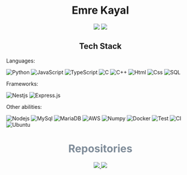 <!-- BLOG-POST-LIST:START -->

<h1 align="center"> Emre Kayal </h1>
<p align="center">
  <a href="https://github.com/ByaCherX" target="_blank"><img src="https://img.shields.io/badge/-Github-000?style=flat-square&logo=Github&logoColor=white"/></a>
  <a href="https://www.linkedin.com/in/emre-kayal" target="_blank"><img src="https://img.shields.io/badge/-LinkedIn-blue?style=flat-square&logo=Linkedin&logoColor=white"/></a>
</p>

<h2 align="center"><strong>Tech Stack</strong></h2>

Languages:

![Python](https://img.shields.io/badge/python-000000?style=flat&logo=python)
![JavaScript](https://img.shields.io/badge/javascript-000000?style=flat&logo=javascript)
![TypeScript](https://img.shields.io/badge/typescript-000000?style=flat&logo=typescript)
![C](https://img.shields.io/badge/C-000000?style=flat&logo=c)
![C++](https://img.shields.io/badge/C++-000000?style=flat&logo=cplusplus)
![Html](https://img.shields.io/badge/html5-000000?style=flat&logo=html5)
![Css](https://img.shields.io/badge/css-000000?style=flat&logo=css)
![SQL](https://img.shields.io/badge/SQL-000000?style=flat&logo=sql)

Frameworks:

![Nestjs](https://img.shields.io/badge/Nestjs-000000?style=flat&logo=nestjs)
![Express.js](https://img.shields.io/badge/Express-000000?style=flat&logo=express)

Other abilities:

![Nodejs](https://img.shields.io/badge/NodeJS-000000?style=flat&logo=node.js)
![MySql](https://img.shields.io/badge/MySQL-000000?style=flat&logo=mysql)
![MariaDB](https://img.shields.io/badge/MariaDB-000000?style=flat&logo=mariadb)
![AWS](https://img.shields.io/badge/AWS-000000?style=flat&logo=amazonwebservices)
![Numpy](https://img.shields.io/badge/Numpy-000000?style=flat&logo=numpy)
![Docker](https://img.shields.io/badge/Docker-000000?style=flat&logo=docker)
![Test](https://img.shields.io/badge/Test-000000?style=flat&logo=jest)
![CI](https://img.shields.io/badge/CI-000000?style=flat&logo=ci)
![Ubuntu](https://img.shields.io/badge/Ubuntu-000000?style=flat&logo=ubuntu)

<span align="center">

<h1 style="color:#7F8C99">Repositories </h1>

<div>
<a href="https://github.com/ByaCherX/rds-docs">
  <img align="" src="https://github-readme-stats.vercel.app/api/pin/?username=ByaCherX&repo=nest-backend&theme=nord" />
</a>
<a href="https://github.com/ByaCherX/rds-docs">
  <img align="" src="https://github-readme-stats.vercel.app/api/pin/?username=ByaCherX&repo=Cpython-Binding&theme=nord" />
</a>
</div>


<!-- BLOG-POST-LIST:END -->

<!--
**ByaCherX/ByaCherX** is a ✨ _special_ ✨ repository because its `README.md` (this file) appears on your GitHub profile.

Here are some ideas to get you started:

- 🔭 I’m currently working on ...
- 🌱 I’m currently learning ...
- 👯 I’m looking to collaborate on ...
- 🤔 I’m looking for help with ...
- 💬 Ask me about ...
- 📫 How to reach me: ...
- 😄 Pronouns: ...
- ⚡ Fun fact: ...
-->
